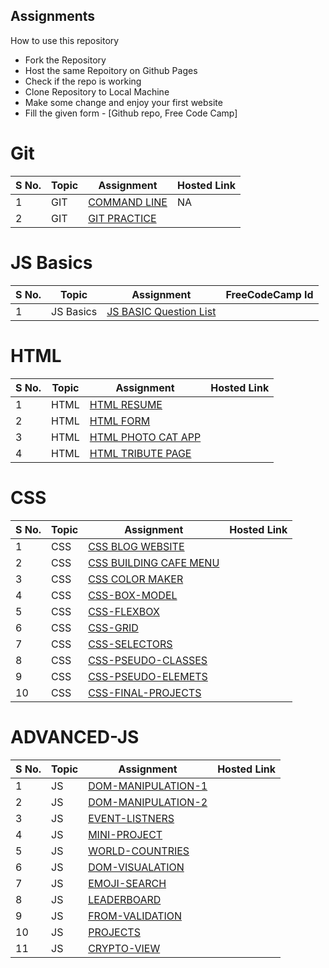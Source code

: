 ## Assignments

How to use this repository

- Fork the Repository
- Host the same Repoitory on Github Pages
- Check if the repo is working
- Clone Repository to Local Machine
- Make some change and enjoy your first website
- Fill the given form - [Github repo, Free Code Camp]

# Git

| S No. | Topic | Assignment                                                | Hosted Link |
| ----- | ----- | --------------------------------------------------------- | ----------- |
| 1     | GIT   | [COMMAND LINE](./00-Git/GIT-101-CommandLine%20Assignment/) | NA
| 2     | GIT   | [GIT PRACTICE](./00-Git/GIT-102-GIT-PRACTICE/)            |             |

# JS Basics

| S No. | Topic     | Assignment                                | FreeCodeCamp Id |
| ----- | --------- | ----------------------------------------- | --------------- |
| 1     | JS Basics | [JS BASIC Question List](./01-JS-BASICS/) |                 |

# HTML

| S No. | Topic | Assignment                                              | Hosted Link |
| ----- | ----- | ------------------------------------------------------- | ----------- |
| 1     | HTML  | [HTML RESUME](./02-HTML/101-HTML-RESUME)                |             |
| 2     | HTML  | [HTML FORM](./02-HTML/102-HTML-FORM/)                   |             |
| 3     | HTML  | [HTML PHOTO CAT APP](./02-HTML/103-HTML-Photo-Cat-App/) |             |
| 4     | HTML  | [HTML TRIBUTE PAGE](./02-HTML/104-HTML-TRIBUTE-PAGE/)   |             |

# CSS

| S No. | Topic | Assignment                                                        | Hosted Link |
| ----- | ----- | ----------------------------------------------------------------- | ----------- |
| 1     | CSS   | [CSS BLOG WEBSITE](./03-CSS/201-CSS-BLOG-WEBSITE/)                |             |
| 2     | CSS   | [CSS BUILDING CAFE MENU](./03-CSS/202-CSS-Building-Cafe-Menu/)    |             |
| 3     | CSS   | [CSS COLOR MAKER](./03-CSS/203-CSS-COLOR-MARKER/)                 |             |
| 4     | CSS   | [CSS-BOX-MODEL](./03-CSS/204-CSS-BOX-MODEL/)                      |             |
| 5     | CSS   | [CSS-FLEXBOX](./03-CSS/205%20CSS%20Flexbox/)                      |             |
| 6     | CSS   | [CSS-GRID](./03-CSS/206%20CSS%20Grid/)                            |             |
| 7     | CSS   | [CSS-SELECTORS](./03-CSS/207%20Advance%20CSS%20Selectors/)        |             |
| 8     | CSS   | [CSS-PSEUDO-CLASSES](./03-CSS/208%20CSS%20Pseudo%20Classes/)      |             |
| 9     | CSS   | [CSS-PSEUDO-ELEMETS](./03-CSS/209%20CSS%20-%20Pseudo%20Elements/) |             |
| 10    | CSS   | [CSS-FINAL-PROJECTS](./03-CSS/210%20Final%20Projects/)            |             |

# ADVANCED-JS

| S No. | Topic | Assignment                                                                | Hosted Link |
| ----- | ----- | ------------------------------------------------------------------------- | ----------- |
| 1     | JS    | [DOM-MANIPULATION-1](./04-Advance-JS/301-DOM-Manipulation/)               |             |
| 2     | JS    | [DOM-MANIPULATION-2](./04-Advance-JS/302-DOM-Manipulation/)               |             |
| 3     | JS    | [EVENT-LISTNERS](./04-Advance-JS/303-event-listeners/)                    |             |
| 4     | JS    | [MINI-PROJECT](./04-Advance-JS/304-Mini-Project-Solar%20System/)          |             |
| 5     | JS    | [WORLD-COUNTRIES](./04-Advance-JS/305-WorldCountries-Data-Visualization/) |             |
| 6     | JS    | [DOM-VISUALATION](./04-Advance-JS/306-Data-visualization/)                |             |
| 7     | JS    | [EMOJI-SEARCH](./04-Advance-JS/307-Emoji-search/)                         |             |
| 8     | JS    | [LEADERBOARD](./04-Advance-JS/308-leaderboard/)                           |             |
| 9     | JS    | [FROM-VALIDATION](./04-Advance-JS/309-form-validation/)                   |             |
| 10    | JS    | [PROJECTS](./04-Advance-JS/310-Projects/)                                 |             |
| 11    | JS    | [CRYPTO-VIEW](./04-Advance-JS/311-crypto-view/)                           |             |
